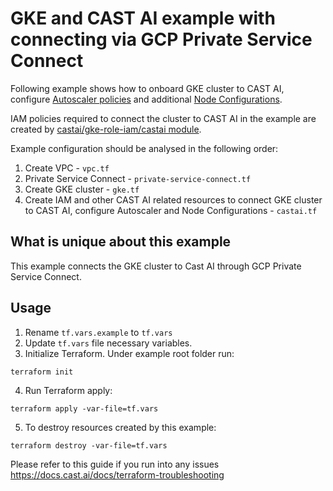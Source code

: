 # GKE and CAST AI example with connecting via GCP Private Service Connect

Following example shows how to onboard GKE cluster to CAST AI, configure [Autoscaler policies](https://docs.cast.ai/reference/policiesapi_upsertclusterpolicies) and additional [Node Configurations](https://docs.cast.ai/docs/node-configuration/).

IAM policies required to connect the cluster to CAST AI in the example are created by [castai/gke-role-iam/castai module](https://github.com/castai/terraform-castai-gke-iam).

Example configuration should be analysed in the following order:
1. Create VPC - `vpc.tf`
2. Private Service Connect - `private-service-connect.tf`
3. Create GKE cluster - `gke.tf`
4. Create IAM and other CAST AI related resources to connect GKE cluster to CAST AI, configure Autoscaler and Node Configurations  - `castai.tf`

## What is unique about this example

This example connects the GKE cluster to Cast AI through GCP Private Service Connect.

## Usage
1. Rename `tf.vars.example` to `tf.vars`
2. Update `tf.vars` file necessary variables.
3. Initialize Terraform. Under example root folder run:
```
terraform init
```
4. Run Terraform apply:
```
terraform apply -var-file=tf.vars
```
5. To destroy resources created by this example:
```
terraform destroy -var-file=tf.vars
```

Please refer to this guide if you run into any issues https://docs.cast.ai/docs/terraform-troubleshooting
